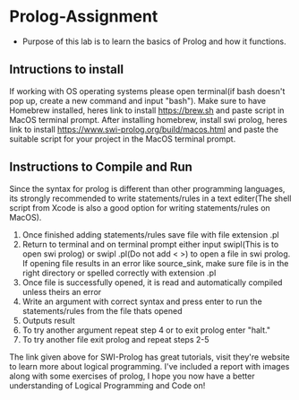 # Prolog-Assignment
 - Purpose of this lab is to learn the basics of Prolog and how it functions.

## Intructions to install
  If working with OS operating systems please open terminal(if bash doesn't pop up, create 
  a new command and input "bash"). Make sure to have Homebrew installed, heres link to install
  https://brew.sh and paste script in MacOS terminal prompt. After installing homebrew, install 
  swi prolog, heres link to install https://www.swi-prolog.org/build/macos.html and paste the 
  suitable script for your project in the MacOS terminal prompt.
  
## Instructions to Compile and Run
  Since the syntax for prolog is different than other programming languages, its strongly recommended 
  to write statements/rules in a text editer(The shell script from Xcode is also a good option for 
  writing statements/rules on MacOS).
  
  1. Once finished adding statements/rules save file with file extension .pl
  2. Return to terminal and on terminal prompt either input swipl(This is to open swi prolog) or
     swipl <file name>.pl(Do not add < >) to open a file in swi prolog. If opening file results
     in an error like source_sink, make sure file is in the right directory or spelled correctly with 
     extension .pl
  3. Once file is successfully opened, it is read and automatically compiled unless theirs an error
  4. Write an argument with correct syntax and press enter to run the statements/rules from the 
     file thats opened
  5. Outputs result
  6. To try another argument repeat step 4 or to exit prolog enter "halt."
  7. To try another file exit prolog and repeat steps 2-5
 
 The link given above for SWI-Prolog has great tutorials, visit they're website to learn more about
 logical programming. I've included a report with images along with some exercises of prolog, I hope 
 you now have a better understanding of Logical Programming and Code on!
